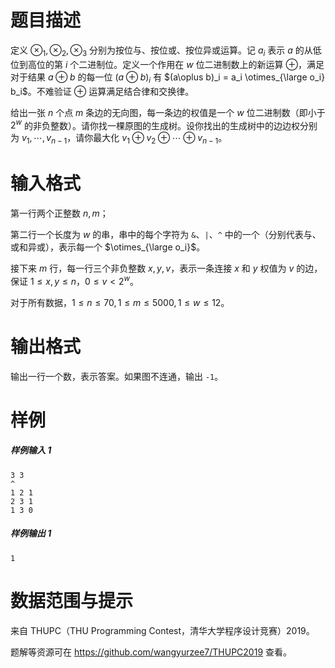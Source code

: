 
# 题目描述

定义 $\otimes_1, \otimes_2, \otimes_3$ 分别为按位与、按位或、按位异或运算。记 $a_i$ 表示 $a$ 的从低位到高位的第 $i$ 个二进制位。定义一个作用在 $w$ 位二进制数上的新运算 $\oplus$，满足对于结果 $a\oplus b$ 的每一位 $(a\oplus b)_i$ 有 $(a\oplus b)_i = a_i \otimes_{\large o_i} b_i$。不难验证 $\oplus$ 运算满足结合律和交换律。

给出一张 $n$ 个点 $m$ 条边的无向图，每一条边的权值是一个 $w$ 位二进制数（即小于 $2^w$ 的非负整数）。请你找一棵原图的生成树。设你找出的生成树中的边边权分别为 $v_1,\cdots,v_{n-1}$，请你最大化 $v_1\oplus v_2\oplus\cdots\oplus v_{n-1}$。

# 输入格式

第一行两个正整数 $n,m$；

第二行一个长度为 $w$ 的串，串中的每个字符为 `&`、`|`、`^`  中的一个（分别代表与、或和异或），表示每一个 $\otimes_{\large o_i}$。

接下来 $m$ 行，每一行三个非负整数 $x,y,v$，表示一条连接 $x$ 和 $y$ 权值为 $v$ 的边，保证 $1\leq x,y\leq n$，$0\le v < 2^w$。

对于所有数据，$1\le n\le 70,1\le m\le 5000,1\le w \le 12$。

# 输出格式

输出一行一个数，表示答案。如果图不连通，输出 `-1`。

# 样例

##### 样例输入 1

```plain
3 3
^
1 2 1
2 3 1
1 3 0
```

##### 样例输出 1

```plain
1
```

# 数据范围与提示

来自 THUPC（THU Programming Contest，清华大学程序设计竞赛）2019。

题解等资源可在 https://github.com/wangyurzee7/THUPC2019 查看。

